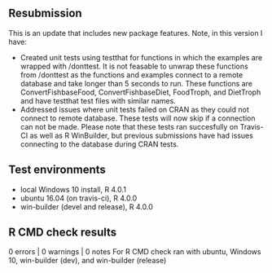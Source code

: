 ## Resubmission
This is an update that includes new package features. Note, in this version I have:

* Created unit tests using testthat for functions in which the examples are wrapped with /donttest. It is not feasable to unwrap these functions from /donttest as the functions and examples connect to a remote database and take longer than 5 seconds to run. These functions are ConvertFishbaseFood, ConvertFishbaseDiet, FoodTroph, and DietTroph and have testthat test files with similar names. 
* Addressed issues where unit tests failed on CRAN as they could not connect to remote database. These tests will now skip if a connection can not be made. Please note that these tests ran succesfully on Travis-CI as well as R WinBuilder, but previous submissions have had issues connecting to the database during CRAN tests.

## Test environments
* local Windows 10 install, R 4.0.1
* ubuntu 16.04 (on travis-ci), R 4.0.0
* win-builder (devel and release), R 4.0.0

## R CMD check results
0 errors | 0 warnings | 0 notes
For R CMD check ran with ubuntu, Windows 10, win-builder (dev), and win-builder (release)